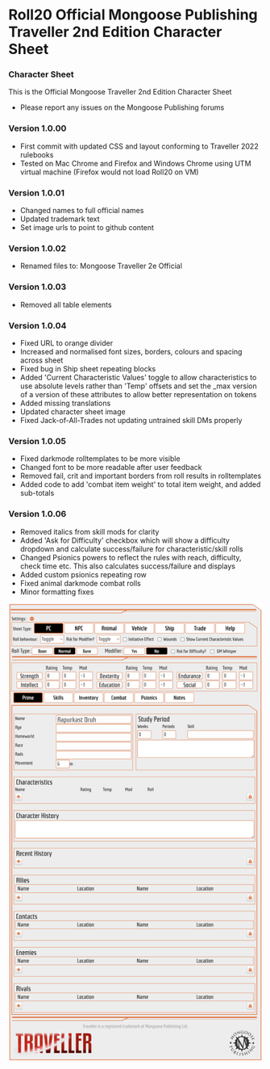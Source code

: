 # Roll20 Official Mongoose Publishing Traveller 2nd Edition Character Sheet

### Character Sheet

This is the Official Mongoose Traveller 2nd Edition Character Sheet

- Please report any issues on the Mongoose Publishing forums

### Version 1.0.00

- First commit with updated CSS and layout conforming to Traveller 2022 rulebooks
- Tested on Mac Chrome and Firefox and Windows Chrome using UTM virtual machine (Firefox would not load Roll20 on VM)

### Version 1.0.01

- Changed names to full official names
- Updated trademark text
- Set image urls to point to github content

### Version 1.0.02

- Renamed files to: Mongoose Traveller 2e Official

### Version 1.0.03

- Removed all table elements

### Version 1.0.04

- Fixed URL to orange divider
- Increased and normalised font sizes, borders, colours and spacing across sheet
- Fixed bug in Ship sheet repeating blocks
- Added 'Current Characteristic Values' toggle to allow characteristics to use absolute levels rather than 'Temp' offsets and set the _max version of a version of these attributes to allow better representation on tokens
- Added missing translations
- Updated character sheet image
- Fixed Jack-of-All-Trades not updating untrained skill DMs properly

### Version 1.0.05

- Fixed darkmode rolltemplates to be more visible
- Changed font to be more readable after user feedback
- Removed fail, crit and important borders from roll results in rolltemplates
- Added code to add 'combat item weight' to total item weight, and added sub-totals

### Version 1.0.06
- Removed italics from skill mods for clarity
- Added 'Ask for Difficulty' checkbox which will show a difficulty dropdown and calculate success/failure for characteristic/skill rolls
- Changed Psionics powers to reflect the rules with reach, difficulty, check time etc. This also calculates success/failure and displays
- Added custom psionics repeating row
- Fixed animal darkmode combat rolls
- Minor formatting fixes

![Image](Official%20Mongoose%20Publishing%20Traveller%202nd%20Edition.png)
